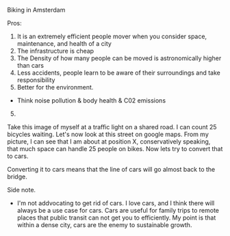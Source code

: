 Biking in Amsterdam



Pros:
1. It is an extremely efficient people mover when you consider space, maintenance, and health of a city
2. The infrastructure is cheap
3. The Density of how many people can be moved is astronomically higher than cars
4. Less accidents, people learn to be aware of their surroundings and take responsibility
5. Better for the environment. 
- Think noise pollution & body health & C02 emissions
5. 


Take this image of myself at a traffic light on a shared road. I can count 25 bicycles waiting. Let's now look at this street on google maps. From my picture, I can see that I am about at position X, conservatively speaking, that much space can handle 25 people on bikes. Now lets try to convert that to cars. 

Converting it to cars means that the line of cars will go almost back to the bridge. 




Side note. 
- I'm not addvocating to get rid of cars. I love cars, and I think there will always be a use case for cars. Cars are useful for family trips to remote places that public transit can not get you to efficiently. My point is that within a dense city, cars are the enemy to sustainable growth.
